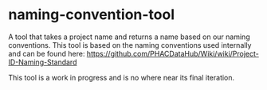 # naming-convention-tool
A tool that takes a project name and returns a name based on our naming conventions. This tool is based on the naming conventions used internally and can be found here: https://github.com/PHACDataHub/Wiki/wiki/Project-ID-Naming-Standard

This tool is a work in progress and is no where near its final iteration.
